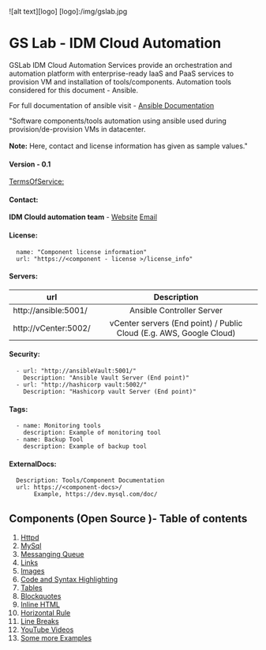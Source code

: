 ![alt text][logo]
[logo]:/img/gslab.jpg
# GS Lab - IDM Cloud Automation
GSLab IDM Cloud Automation Services provide an orchestration and automation platform
with enterprise-ready IaaS and PaaS services to provision VM and 
installation of tools/components. 
Automation tools considered for this document - Ansible.
  
For full documentation of ansible visit - 
[Ansible Documentation](https://docs.ansible.com/ansible/latest/index.html)

"Software components/tools automation using ansible used during 
provision/de-provision VMs in datacenter. <br></br> 
**Note:** Here, contact and license information has given as sample values."
  
#### Version - 0.1
  
[TermsOfService:](http://components.com/terms)

#### Contact:

**IDM Clould automation team** - [Website]("http://gslab.com/contact") [Email](mailto:componentowner@gslab.com)
 

#### License:
> 
      name: "Component license information"
      url: "https://<component - license >/license_info"

#### Servers:
| url        | Description   | 
| ---------- |:-------------:|
http://ansible:5001/ | Ansible Controller Server
http://vCenter:5002/ | vCenter servers (End point) / Public Cloud (E.g. AWS, Google Cloud)   

#### Security:
      - url: "http://ansibleVault:5001/"
        Description: "Ansible Vault Server (End point)"
      - url: "http://hashicorp vault:5002/"
        Description: "Hashicorp vault Server (End point)"

#### Tags:
      - name: Monitoring tools
        description: Example of monitoring tool
      - name: Backup Tool
        description: Example of backup tool
#### ExternalDocs:
      Description: Tools/Component Documentation
      url: https://<component-docs>/
           Example, https://dev.mysql.com/doc/
           
## Components (Open Source )- Table of contents
1. [Httpd](/roles/httpd)
2. [MySql](/roles/mysql)
3. [Messanging Queue](/roles/httpd)
4. [Links](/roles/httpd)
5. [Images](/roles/httpd)
6. [Code and Syntax Highlighting](/roles/httpd)
7. [Tables](/roles/httpd)
8. [Blockquotes](/roles/httpd)
9. [Inline HTML](/roles/httpd)
10. [Horizontal Rule](/roles/httpd)
11. [Line Breaks](/roles/httpd)
12. [YouTube Videos](/roles/httpd)
13. [Some more Examples](/roles/httpd)
